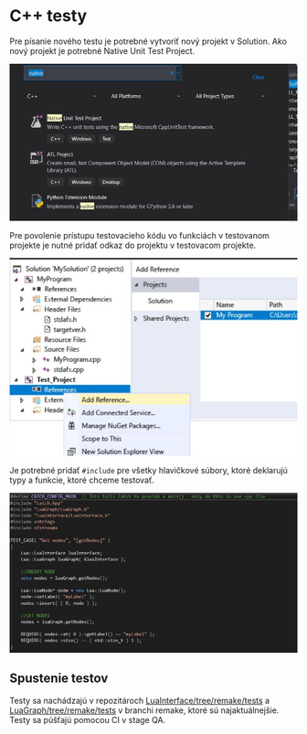 # C++ testy

Pre písanie nového testu je potrebné vytvoriť nový projekt v Solution. Ako nový projekt je potrebné Native Unit Test Project.

![](img/cpp.JPG "C++")

Pre povolenie prístupu testovacieho kódu vo funkciách v testovanom projekte je nutné pridať odkaz do projektu v testovacom projekte.

![](img/cpp1.JPG "C++ referencia")


Je potrebné pridať `#include` pre všetky hlavičkové súbory, ktoré deklarujú typy a funkcie, ktoré chceme testovať.

![](img/cpp2.JPG "C++ test príklad")

## Spustenie testov
Testy sa nachádzajú v repozitároch [LuaInterface/tree/remake/tests](https://gitlab.com/FIIT/Common/Cpp/LuaInterface/tree/remake/tests)
a [LuaGraph/tree/remake/tests](https://gitlab.com/FIIT/Common/Cpp/LuaGraph/tree/remake/tests)
v branchi remake, ktoré sú najaktuálnejšie. Testy sa púšťajú pomocou CI v stage QA.
